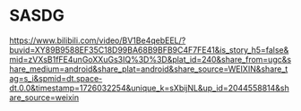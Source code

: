 # SASDG
https://www.bilibili.com/video/BV1Be4qebEEL/?buvid=XY89B9588EF35C18D99BA68B9BFB9C4F7FE41&is_story_h5=false&mid=zVXsB1fFE4unGoXXuGs3IQ%3D%3D&plat_id=240&share_from=ugc&share_medium=android&share_plat=android&share_source=WEIXIN&share_tag=s_i&spmid=dt.space-dt.0.0&timestamp=1726032254&unique_k=sXbijNL&up_id=2044558814&share_source=weixin
